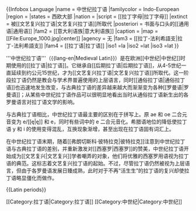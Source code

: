 {{Infobox Language
|name                 = 中世纪拉丁语
|familycolor          = Indo-European
|region               = 
|states               = 西欧大部
|nation               = 
|script               = [[拉丁字母|拉丁字母]]
|extinct              = 被[[文艺复兴拉丁语|文艺复兴拉丁语]]所取代
|posteriori           = 书面与口头的[[通用语|通用语]]
|fam2                 = [[意大利语族|意大利语族]]
|caption              = <!--[[Carmina_Cantabrigiensia|Carmina Cantabrigiensia]]，中世纪拉丁语手稿
|image                = [[Image:Carmina_Cantabrigiensia_Manuscr-C-fol436v.jpg|200px]]-->
|map                  = [[File:Europe_1000.jpg|center]]
|agency               = 无
|fam3                 = [[拉丁-法利希語支|拉丁-法利希語支]]
|fam4                 = [[拉丁语|拉丁语]]
|iso1                 =la
|iso2                 =lat
|iso3                 =lat
}}

'''中世纪拉丁语'''（{{lang-en|Medieval Latin}}）是在欧洲[[中世纪|中世纪]]时期使用的[[拉丁语|拉丁语]]。它继承自[[后期拉丁语|后期拉丁语]]，从4-5世纪一直延续到约公元15世纪，才为[[文艺复兴拉丁语|文艺复兴拉丁语]]所取代。这一阶段拉丁语仍然是教会与学术界普遍使用的上层语言，同时[[通俗拉丁语|通俗拉丁语]]也迅速地发生改变，与古典拉丁语的差异越来越大而渐渐变为各种[[罗曼语|罗曼语]]；从某些中世纪拉丁语作品可以很明显地看出当时从通俗拉丁语新生出的各罗曼语言对拉丁语文学的影响。

与古典拉丁语相比，中世纪拉丁语最主要的区别在于拼写上。原 ae 和 oe 二合元音变为 e/[[ę|ę]] 和 e，同时有些词中的 e 二合元音化。希腊语地位的降低使拉丁语 y 和 i 的使用变得混乱，互换现象渐增，甚至出现在拉丁语固有词汇上。

在中世纪拉丁语末期，随着[[弗朗切斯科·彼特拉克|彼特拉克]]注意到中世纪拉丁语与古典拉丁语的差别，并重新激发对[[西塞罗|西塞罗]]的赞美，中世纪拉丁语开始成为[[文艺复兴|文艺复兴]]学者嘲弄的对象，他们将优雅的西塞罗用语视为拉丁语的典范。这标志着文艺复兴拉丁语的起始。不过，尽管拉丁语仍然被视为上层语言，但由于各罗曼语发展日臻成熟，此时对于不再“活生生”的拉丁语的复兴却使拉丁语略显僵化而做作。

{{Latin periods}}

[[Category:拉丁语|Category:拉丁语]]
[[Category:中世纪|Category:中世纪]]